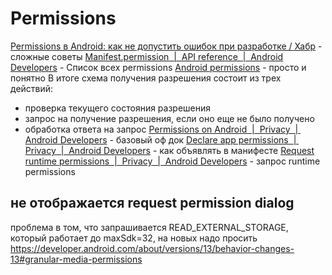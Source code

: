 # Permissions
[Permissions в Android: как не допустить ошибок при разработке / Хабр](https://habr.com/ru/companies/swordfish_security/articles/741574/) - сложные советы
[Manifest.permission  |  API reference  |  Android Developers](https://developer.android.com/reference/android/Manifest.permission#ACCEPT_HANDOVER) - Список всех permissions
[Android permissions](https://startandroid.ru/ru/blog/508-android-permissions.html) - просто и понятно
В итоге схема получения разрешения состоит из трех действий:  
- проверка текущего состояния разрешения  
- запрос на получение разрешения, если оно еще не было получено  
- обработка ответа на запрос
[Permissions on Android  |  Privacy  |  Android Developers](https://developer.android.com/guide/topics/permissions/overview#normal-dangerous) - базовый оф док
[Declare app permissions  |  Privacy  |  Android Developers](https://developer.android.com/training/permissions/declaring) - как объявлять в манифесте
[Request runtime permissions  |  Privacy  |  Android Developers](https://developer.android.com/training/permissions/requesting) - запрос runtime permissions
## не отображается request permission dialog
проблема в том, что запрашивается READ_EXTERNAL_STORAGE, который работает до maxSdk=32, на новых надо просить 
https://developer.android.com/about/versions/13/behavior-changes-13#granular-media-permissions